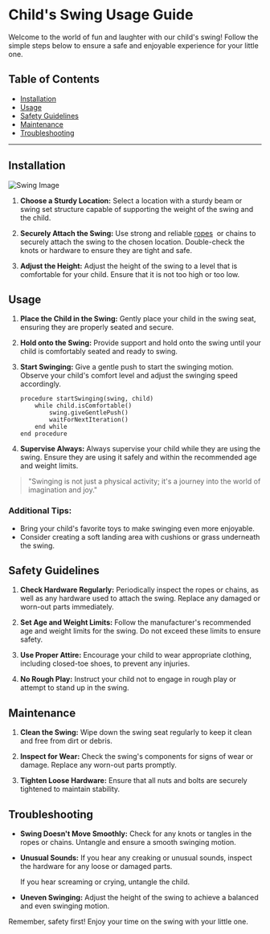 # Child's Swing Usage Guide

Welcome to the world of fun and laughter with our child's swing! Follow the
simple steps below to ensure a safe and enjoyable experience for your little
one.

## Table of Contents
- [Installation](#installation)
- [Usage](#usage)
- [Safety Guidelines](#safety-guidelines)
- [Maintenance](#maintenance)
- [Troubleshooting](#troubleshooting)

---

## Installation

![Swing Image](https://upload.wikimedia.org/wikipedia/commons/a/a3/Forgiveness_5.gif)

1. **Choose a Sturdy Location:** Select a location with a sturdy beam or swing
   set structure capable of supporting the weight of the swing and the child.

2. **Securely Attach the Swing:** Use strong and reliable [ropes](https://example.com/ropes)&nbsp;
   or chains to securely attach the swing to the chosen location. Double-check
   the knots or hardware to ensure they are tight and safe.

3. **Adjust the Height:** Adjust the height of the swing to a level that is
   comfortable for your child. Ensure that it is not too high or too low.

## Usage

1. **Place the Child in the Swing:** Gently place your child in the swing seat,
   ensuring they are properly seated and secure.

2. **Hold onto the Swing:** Provide support and hold onto the swing until your
   child is comfortably seated and ready to swing.

3. **Start Swinging:** Give a gentle push to start the swinging motion. Observe
   your child's comfort level and adjust the swinging speed accordingly.

   ```pseudocode
   procedure startSwinging(swing, child)
       while child.isComfortable()
           swing.giveGentlePush()
           waitForNextIteration()
       end while
   end procedure

4. **Supervise Always:** Always supervise your child while they are using the
   swing. Ensure they are using it safely and within the recommended age and weight
   limits.

> "Swinging is not just a physical activity; it's a journey into the world of
> imagination and joy."

### Additional Tips:
- Bring your child's favorite toys to make swinging even more enjoyable.
- Consider creating a soft landing area with cushions or grass underneath the swing.

## Safety Guidelines

1. **Check Hardware Regularly:** Periodically inspect the ropes or chains, as
   well as any hardware used to attach the swing. Replace any damaged or worn-out
   parts immediately.

2. **Set Age and Weight Limits:** Follow the manufacturer's recommended age and
   weight limits for the swing. Do not exceed these limits to ensure safety.

3. **Use Proper Attire:** Encourage your child to wear appropriate clothing,
   including closed-toe shoes, to prevent any injuries.

4. **No Rough Play:** Instruct your child not to engage in rough play or attempt
   to stand up in the swing.

## Maintenance

1. **Clean the Swing:** Wipe down the swing seat regularly to keep it clean and
   free from dirt or debris.

2. **Inspect for Wear:** Check the swing's components for signs of wear or
   damage. Replace any worn-out parts promptly.

3. **Tighten Loose Hardware:** Ensure that all nuts and bolts are securely
   tightened to maintain stability.

## Troubleshooting

- **Swing Doesn't Move Smoothly:** Check for any knots or tangles in the ropes
  or chains. Untangle and ensure a smooth swinging motion.

- **Unusual Sounds:** If you hear any creaking or unusual sounds, inspect the
  hardware for any loose or damaged parts.

  If you hear screaming or crying, untangle the child.

- **Uneven Swinging:** Adjust the height of the swing to achieve a balanced and
  even swinging motion.

Remember, safety first! Enjoy your time on the swing with your little one.
